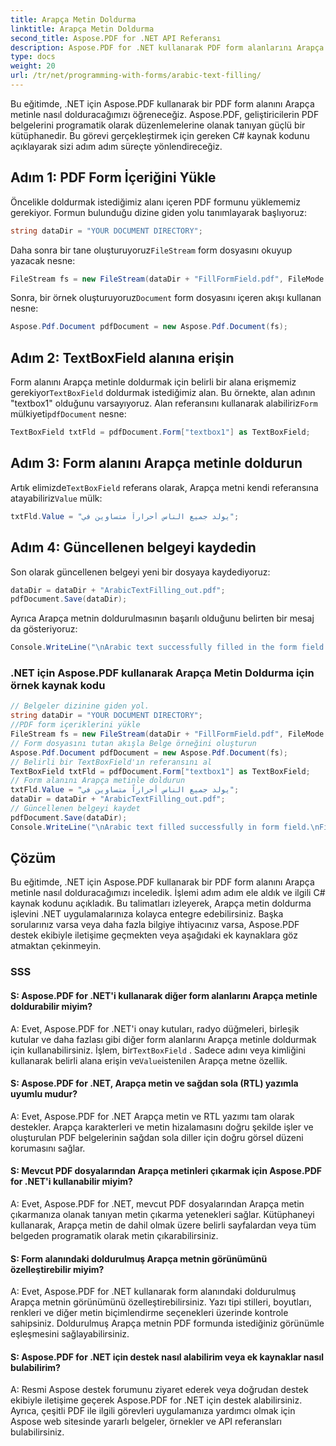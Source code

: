 ```yaml
---
title: Arapça Metin Doldurma
linktitle: Arapça Metin Doldurma
second_title: Aspose.PDF for .NET API Referansı
description: Aspose.PDF for .NET kullanarak PDF form alanlarını Arapça metinle kolayca doldurun.
type: docs
weight: 20
url: /tr/net/programming-with-forms/arabic-text-filling/
---
```

Bu eğitimde, .NET için Aspose.PDF kullanarak bir PDF form alanını Arapça metinle nasıl dolduracağımızı öğreneceğiz. Aspose.PDF, geliştiricilerin PDF belgelerini programatik olarak düzenlemelerine olanak tanıyan güçlü bir kütüphanedir. Bu görevi gerçekleştirmek için gereken C# kaynak kodunu açıklayarak sizi adım adım süreçte yönlendireceğiz.

## Adım 1: PDF Form İçeriğini Yükle

Öncelikle doldurmak istediğimiz alanı içeren PDF formunu yüklememiz gerekiyor. Formun bulunduğu dizine giden yolu tanımlayarak başlıyoruz:

```csharp
string dataDir = "YOUR DOCUMENT DIRECTORY";
```

 Daha sonra bir tane oluşturuyoruz`FileStream` form dosyasını okuyup yazacak nesne:

```csharp
FileStream fs = new FileStream(dataDir + "FillFormField.pdf", FileMode.Open, FileAccess.ReadWrite);
```

 Sonra, bir örnek oluşturuyoruz`Document` form dosyasını içeren akışı kullanan nesne:

```csharp
Aspose.Pdf.Document pdfDocument = new Aspose.Pdf.Document(fs);
```

## Adım 2: TextBoxField alanına erişin

 Form alanını Arapça metinle doldurmak için belirli bir alana erişmemiz gerekiyor`TextBoxField` doldurmak istediğimiz alan. Bu örnekte, alan adının "textbox1" olduğunu varsayıyoruz. Alan referansını kullanarak alabiliriz`Form` mülkiyeti`pdfDocument` nesne:

```csharp
TextBoxField txtFld = pdfDocument.Form["textbox1"] as TextBoxField;
```

## Adım 3: Form alanını Arapça metinle doldurun

 Artık elimizde`TextBoxField` referans olarak, Arapça metni kendi referansına atayabiliriz`Value` mülk:

```csharp
txtFld.Value = "يولد جميع الناس أحراراً متساوين في";
```

## Adım 4: Güncellenen belgeyi kaydedin

Son olarak güncellenen belgeyi yeni bir dosyaya kaydediyoruz:

```csharp
dataDir = dataDir + "ArabicTextFilling_out.pdf";
pdfDocument.Save(dataDir);
```

Ayrıca Arapça metnin doldurulmasının başarılı olduğunu belirten bir mesaj da gösteriyoruz:

```csharp
Console.WriteLine("\nArabic text successfully filled in the form field.\nFile saved in the following location: " + dataDir);
```

### .NET için Aspose.PDF kullanarak Arapça Metin Doldurma için örnek kaynak kodu 
```csharp
// Belgeler dizinine giden yol.
string dataDir = "YOUR DOCUMENT DIRECTORY";
//PDF form içeriklerini yükle
FileStream fs = new FileStream(dataDir + "FillFormField.pdf", FileMode.Open, FileAccess.ReadWrite);
// Form dosyasını tutan akışla Belge örneğini oluşturun
Aspose.Pdf.Document pdfDocument = new Aspose.Pdf.Document(fs);
// Belirli bir TextBoxField'ın referansını al
TextBoxField txtFld = pdfDocument.Form["textbox1"] as TextBoxField;
// Form alanını Arapça metinle doldurun
txtFld.Value = "يولد جميع الناس أحراراً متساوين في";
dataDir = dataDir + "ArabicTextFilling_out.pdf";
// Güncellenen belgeyi kaydet
pdfDocument.Save(dataDir);
Console.WriteLine("\nArabic text filled successfully in form field.\nFile saved at " + dataDir);
```

## Çözüm

Bu eğitimde, .NET için Aspose.PDF kullanarak bir PDF form alanını Arapça metinle nasıl dolduracağımızı inceledik. İşlemi adım adım ele aldık ve ilgili C# kaynak kodunu açıkladık. Bu talimatları izleyerek, Arapça metin doldurma işlevini .NET uygulamalarınıza kolayca entegre edebilirsiniz. Başka sorularınız varsa veya daha fazla bilgiye ihtiyacınız varsa, Aspose.PDF destek ekibiyle iletişime geçmekten veya aşağıdaki ek kaynaklara göz atmaktan çekinmeyin.

### SSS

#### S: Aspose.PDF for .NET'i kullanarak diğer form alanlarını Arapça metinle doldurabilir miyim?

 A: Evet, Aspose.PDF for .NET'i onay kutuları, radyo düğmeleri, birleşik kutular ve daha fazlası gibi diğer form alanlarını Arapça metinle doldurmak için kullanabilirsiniz. İşlem, bir`TextBoxField` . Sadece adını veya kimliğini kullanarak belirli alana erişin ve`Value`istenilen Arapça metne özellik.

#### S: Aspose.PDF for .NET, Arapça metin ve sağdan sola (RTL) yazımla uyumlu mudur?

A: Evet, Aspose.PDF for .NET Arapça metin ve RTL yazımı tam olarak destekler. Arapça karakterleri ve metin hizalamasını doğru şekilde işler ve oluşturulan PDF belgelerinin sağdan sola diller için doğru görsel düzeni korumasını sağlar.

#### S: Mevcut PDF dosyalarından Arapça metinleri çıkarmak için Aspose.PDF for .NET'i kullanabilir miyim?

A: Evet, Aspose.PDF for .NET, mevcut PDF dosyalarından Arapça metin çıkarmanıza olanak tanıyan metin çıkarma yetenekleri sağlar. Kütüphaneyi kullanarak, Arapça metin de dahil olmak üzere belirli sayfalardan veya tüm belgeden programatik olarak metin çıkarabilirsiniz.

#### S: Form alanındaki doldurulmuş Arapça metnin görünümünü özelleştirebilir miyim?

A: Evet, Aspose.PDF for .NET kullanarak form alanındaki doldurulmuş Arapça metnin görünümünü özelleştirebilirsiniz. Yazı tipi stilleri, boyutları, renkleri ve diğer metin biçimlendirme seçenekleri üzerinde kontrole sahipsiniz. Doldurulmuş Arapça metnin PDF formunda istediğiniz görünümle eşleşmesini sağlayabilirsiniz.

#### S: Aspose.PDF for .NET için destek nasıl alabilirim veya ek kaynaklar nasıl bulabilirim?

A: Resmi Aspose destek forumunu ziyaret ederek veya doğrudan destek ekibiyle iletişime geçerek Aspose.PDF for .NET için destek alabilirsiniz. Ayrıca, çeşitli PDF ile ilgili görevleri uygulamanıza yardımcı olmak için Aspose web sitesinde yararlı belgeler, örnekler ve API referansları bulabilirsiniz.